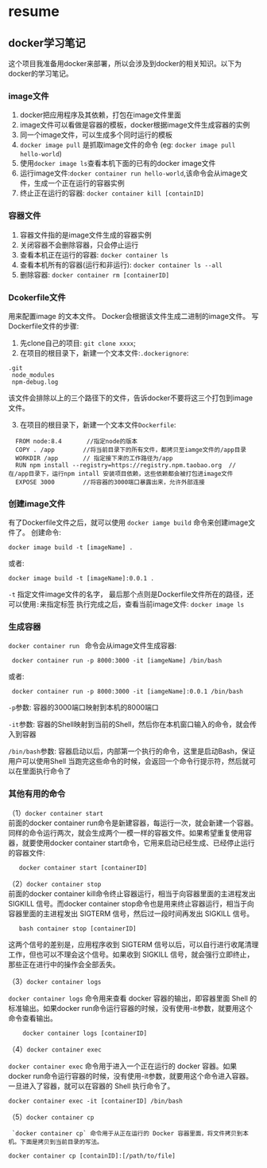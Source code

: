 # resume

## docker学习笔记

  这个项目我准备用docker来部署，所以会涉及到docker的相关知识。以下为docker的学习笔记。
### image文件
  1. docker把应用程序及其依赖，打包在image文件里面
  2. image文件可以看做是容器的模板，docker根据image文件生成容器的实例
  3. 同一个image文件，可以生成多个同时运行的模板
  4. `docker image pull` 是抓取image文件的命令 (eg: `docker image pull hello-world`)
  5. 使用`docker image ls`查看本机下面的已有的docker image文件
  6. 运行image文件:`docker container run hello-world`,该命令会从image文件，生成一个正在运行的容器实例
  7. 终止正在运行的容器: `docker container kill [containID]`

### 容器文件
   1. 容器文件指的是image文件生成的容器实例
   2. 关闭容器不会删除容器，只会停止运行
   3. 查看本机正在运行的容器: `docker container ls`
   4. 查看本机所有的容器(运行和非运行): `docker container ls --all`
   5. 删除容器: `docker container rm [containerID]`

### Dcokerfile文件

  用来配置image 的文本文件。 Docker会根据该文件生成二进制的image文件。
  写Dockerfile文件的步骤:
  1. 先clone自己的项目: `git clone xxxx`;
  2. 在项目的根目录下，新建一个文本文件:`.dockerignore`:
  ```
  .git
   node_modules
   npm-debug.log
  ```
   该文件会排除以上的三个路径下的文件，告诉docker不要将这三个打包到image文件。


  3. 在项目的根目录下，新建一个文本文件`Dockerfile`:
  ```
    FROM node:8.4       //指定node的版本
    COPY . /app        //将当前目录下的所有文件，都拷贝至iamge文件的/app目录
    WORKDIR /app       // 指定接下来的工作路径为/app
    RUN npm install --registry=https://registry.npm.taobao.org  // 在/app目录下，运行npm intall 安装项目依赖，这些依赖都会被打包进image文件
    EXPOSE 3000        //将容器的3000端口暴露出来，允许外部连接
  ```
### 创建image文件
  有了Dockerfile文件之后，就可以使用 `docker iamge build` 命令来创建image文件了。
  创建命令:
  ```
  docker image build -t [imageName] .
  ```
  或者:
  ```
  docker image build -t [imageName]:0.0.1 .
  ```
  `-t` 指定文件image文件的名字， 最后那个点则是Dockerfile文件所在的路径，还可以使用`:`来指定标签
  执行完成之后，查看当前image文件: `docker image ls`

### 生成容器
   `docker container run ` 命令会从image文件生成容器:
   ```
    docker container run -p 8000:3000 -it [iamgeName] /bin/bash
   ```
   或者:
   ```
    docker container run -p 8000:3000 -it [iamgeName]:0.0.1 /bin/bash
   ```
   `-p`参数: 容器的3000端口映射到本机的8000端口   

   `-it`参数: 容器的Shell映射到当前的Shell，然后你在本机窗口输入的命令，就会传入到容器    
   
   `/bin/bash`参数: 容器启动以后，内部第一个执行的命令，这里是启动Bash，保证用户可以使用Shell
   当跑完这些命令的时候，会返回一个命令行提示符，然后就可以在里面执行命令了
### 其他有用的命令
  （1）`docker container start`   
    前面的docker container run命令是新建容器，每运行一次，就会新建一个容器。同样的命令运行两次，就会生成两个一模一样的容器文件。如果希望重复使用容器，就要使用docker container start命令，它用来启动已经生成、已经停止运行的容器文件:
 ```
    docker container start [containerID]
 ```

（2）`docker container stop`       
   前面的docker container kill命令终止容器运行，相当于向容器里面的主进程发出 SIGKILL 信号。而docker container stop命令也是用来终止容器运行，相当于向容器里面的主进程发出 SIGTERM 信号，然后过一段时间再发出 SIGKILL 信号。 
```
   bash container stop [containerID]
```
   这两个信号的差别是，应用程序收到 SIGTERM 信号以后，可以自行进行收尾清理工作，但也可以不理会这个信号。如果收到 SIGKILL 信号，就会强行立即终止，那些正在进行中的操作会全部丢失。

（3）`docker container logs`

   `docker container logs` 命令用来查看 docker 容器的输出，即容器里面 Shell 的标准输出。如果docker run命令运行容器的时候，没有使用-it参数，就要用这个命令查看输出。
```
    docker container logs [containerID]
```

（4）`docker container exec`

 `docker container exec`  命令用于进入一个正在运行的 docker 容器。如果docker run命令运行容器的时候，没有使用-it参数，就要用这个命令进入容器。一旦进入了容器，就可以在容器的 Shell 执行命令了。

   
   
```
docker container exec -it [containerID] /bin/bash
```


（5）`docker container cp`

     `docker container cp` 命令用于从正在运行的 Docker 容器里面，将文件拷贝到本机。下面是拷贝到当前目录的写法。  
     
```
docker container cp [containID]:[/path/to/file] 
```

